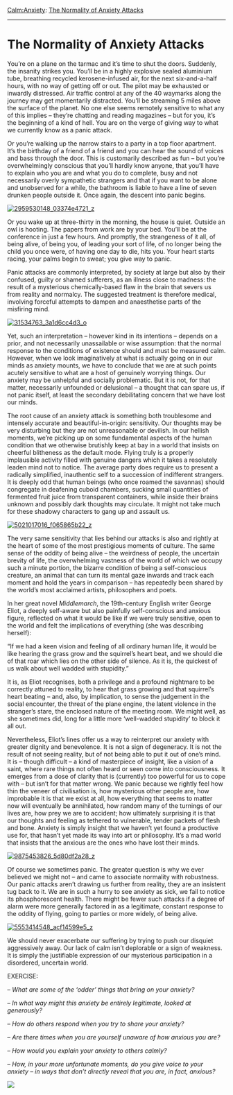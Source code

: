[Calm:](https://www.theschooloflife.com/thebookoflife/category/calm/)[Anxiety](https://www.theschooloflife.com/thebookoflife/category/calm/anxiety/): [The Normality of Anxiety Attacks](https://www.theschooloflife.com/thebookoflife/the-normality-of-anxiety-attacks/)

* * *

# The Normality of Anxiety Attacks

You’re on a plane on the tarmac and it’s time to shut the doors. Suddenly, the insanity strikes you. You’ll be in a highly explosive sealed aluminium tube, breathing recycled kerosene-infused air, for the next six-and-a-half hours, with no way of getting off or out. The pilot may be exhausted or inwardly distressed. Air traffic control at any of the 40 waymarks along the journey may get momentarily distracted. You’ll be streaming 5 miles above the surface of the planet. No one else seems remotely sensitive to what any of this implies – they’re chatting and reading magazines – but for you, it’s the beginning of a kind of hell. You are on the verge of giving way to what we currently know as a panic attack.

Or you’re walking up the narrow stairs to a party in a top floor apartment. It’s the birthday of a friend of a friend and you can hear the sound of voices and bass through the door. This is customarily described as fun – but you’re overwhelmingly conscious that you’ll hardly know anyone, that you’ll have to explain who you are and what you do to complete, busy and not necessarily overly sympathetic strangers and that if you want to be alone and unobserved for a while, the bathroom is liable to have a line of seven drunken people outside it. Once again, the descent into panic begins.

[![2959530148_03374e4721_z](https://www.theschooloflife.com/thebookoflife/wp-content/uploads/2016/09/2959530148_03374e4721_z.jpg)](http://www.thebookoflife.org/wp-content/uploads/2016/09/2959530148_03374e4721_z.jpg)

Or you wake up at three-thirty in the morning, the house is quiet. Outside an owl is hooting. The papers from work are by your bed. You’ll be at the conference in just a few hours. And promptly, the strangeness of it all, of being alive, of being you, of leading your sort of life, of no longer being the child you once were, of having one day to die, hits you. Your heart starts racing, your palms begin to sweat; you give way to panic.

Panic attacks are commonly interpreted, by society at large but also by their confused, guilty or shamed sufferers, as an illness close to madness: the result of a mysterious chemically-based flaw in the brain that severs us from reality and normalcy. The suggested treatment is therefore medical, involving forceful attempts to dampen and anaesthetise parts of the misfiring mind.

[![31534763_3a1d6cc4d3_o](https://www.theschooloflife.com/thebookoflife/wp-content/uploads/2016/09/31534763_3a1d6cc4d3_o.jpg)](http://www.thebookoflife.org/wp-content/uploads/2016/09/31534763_3a1d6cc4d3_o.jpg)

Yet, such an interpretation – however kind in its intentions – depends on a prior, and not necessarily unassailable or wise assumption: that the normal response to the conditions of existence should and must be measured calm. However, when we look imaginatively at what is actually going on in our minds as anxiety mounts, we have to conclude that we are at such points acutely sensitive to what are a host of genuinely worrying things. Our anxiety may be unhelpful and socially problematic. But it is not, for that matter, necessarily unfounded or delusional – a thought that can spare us, if not panic itself, at least the secondary debilitating concern that we have lost our minds.

The root cause of an anxiety attack is something both troublesome and intensely accurate and beautiful-in-origin: sensitivity. Our thoughts may be very disturbing but they are not unreasonable or devilish. In our hellish moments, we’re picking up on some fundamental aspects of the human condition that we otherwise brutishly keep at bay in a world that insists on cheerful blitheness as the default mode. Flying truly is a properly implausible activity filled with genuine dangers which it takes a resolutely leaden mind not to notice. The average party does require us to present a radically simplified, inauthentic self to a succession of indifferent strangers. It is deeply odd that human beings (who once roamed the savannas) should congregate in deafening cuboid chambers, sucking small quantities of fermented fruit juice from transparent containers, while inside their brains unknown and possibly dark thoughts may circulate. It might not take much for these shadowy characters to gang up and assault us.

[![5021017016_f065865b22_z](https://www.theschooloflife.com/thebookoflife/wp-content/uploads/2016/09/5021017016_f065865b22_z.jpg)](http://www.thebookoflife.org/wp-content/uploads/2016/09/5021017016_f065865b22_z.jpg)

The very same sensitivity that lies behind our attacks is also and rightly at the heart of some of the most prestigious moments of culture. The same sense of the oddity of being alive – the weirdness of people, the uncertain brevity of life, the overwhelming vastness of the world of which we occupy such a minute portion, the bizarre condition of being a self-conscious creature, an animal that can turn its mental gaze inwards and track each moment and hold the years in comparison – has repeatedly been shared by the world’s most acclaimed artists, philosophers and poets.

In her great novel _Middlemarch_, the 19th-century English writer George Eliot, a deeply self-aware but also painfully self-conscious and anxious figure, reflected on what it would be like if we were truly sensitive, open to the world and felt the implications of everything (she was describing herself):

“If we had a keen vision and feeling of all ordinary human life, it would be like hearing the grass grow and the squirrel’s heart beat, and we should die of that roar which lies on the other side of silence. As it is, the quickest of us walk about well wadded with stupidity.”

It is, as Eliot recognises, both a privilege and a profound nightmare to be correctly attuned to reality, to hear that grass growing and that squirrel’s heart beating – and, also, by implication, to sense the judgement in the social encounter, the threat of the plane engine, the latent violence in the stranger’s stare, the enclosed nature of the meeting room. We might well, as she sometimes did, long for a little more ‘well-wadded stupidity’ to block it all out.

Nevertheless, Eliot’s lines offer us a way to reinterpret our anxiety with greater dignity and benevolence. It is not a sign of degeneracy. It is not the result of not seeing reality, but of not being able to put it out of one’s mind. It is – though difficult – a kind of masterpiece of insight, like a vision of a saint, where rare things not often heard or seen come into consciousness. It emerges from a dose of clarity that is (currently) too powerful for us to cope with – but isn’t for that matter wrong. We panic because we rightly feel how thin the veneer of civilisation is, how mysterious other people are, how improbable it is that we exist at all, how everything that seems to matter now will eventually be annihilated, how random many of the turnings of our lives are, how prey we are to accident; how ultimately surprising it is that our thoughts and feeling as tethered to vulnerable, tender packets of flesh and bone. Anxiety is simply insight that we haven’t yet found a productive use for, that hasn’t yet made its way into art or philosophy. It’s a mad world that insists that the anxious are the ones who have lost their minds.

[![9875453826_5d80df2a28_z](https://www.theschooloflife.com/thebookoflife/wp-content/uploads/2016/09/9875453826_5d80df2a28_z.jpg)](http://www.thebookoflife.org/wp-content/uploads/2016/09/9875453826_5d80df2a28_z.jpg)

Of course we sometimes panic. The greater question is why we ever believed we might not – and came to associate normality with robustness. Our panic attacks aren’t drawing us further from reality, they are an insistent tug back to it. We are in such a hurry to see anxiety as sick, we fail to notice its phosphorescent health. There might be fewer such attacks if a degree of alarm were more generally factored in as a legitimate, constant response to the oddity of flying, going to parties or more widely, of being alive.

[![5553414548_acf14599e5_z](https://www.theschooloflife.com/thebookoflife/wp-content/uploads/2016/09/5553414548_acf14599e5_z.jpg)](http://www.thebookoflife.org/wp-content/uploads/2016/09/5553414548_acf14599e5_z.jpg)

We should never exacerbate our suffering by trying to push our disquiet aggressively away. Our lack of calm isn’t deplorable or a sign of weakness. It is simply the justifiable expression of our mysterious participation in a disordered, uncertain world.

EXERCISE:

_– What are some of the ‘odder’ things that bring on your anxiety?_

_– In what way might this anxiety be entirely legitimate, looked at generously?_

_– How do others respond when you try to share your anxiety?_

_– Are there times when you are yourself unaware of how anxious you are?_

_– How would you explain your anxiety to others calmly?_

_– How, in your more unfortunate moments, do you give voice to your anxiety – in ways that don’t directly reveal that you are, in fact, anxious?_

[![](https://img.youtube.com/vi/XFTXKqRujxk/0.jpg)](https://www.youtube.com/embed/XFTXKqRujxk '')
